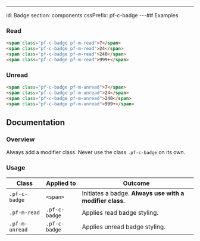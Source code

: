 ---
id: Badge
section: components
cssPrefix: pf-c-badge
---## Examples

### Read

```html
<span class="pf-c-badge pf-m-read">7</span>
<span class="pf-c-badge pf-m-read">24</span>
<span class="pf-c-badge pf-m-read">240</span>
<span class="pf-c-badge pf-m-read">999+</span>

```

### Unread

```html
<span class="pf-c-badge pf-m-unread">7</span>
<span class="pf-c-badge pf-m-unread">24</span>
<span class="pf-c-badge pf-m-unread">240</span>
<span class="pf-c-badge pf-m-unread">999+</span>

```

## Documentation

### Overview

Always add a modifier class. Never use the class `.pf-c-badge` on its own.

### Usage

| Class | Applied to | Outcome |
| -- | -- | -- |
| `.pf-c-badge` | `<span>` | Initiates a badge. **Always use with a modifier class.** |
| `.pf-m-read` | `.pf-c-badge` | Applies read badge styling. |
| `.pf-m-unread` | `.pf-c-badge` | Applies unread badge styling. |
